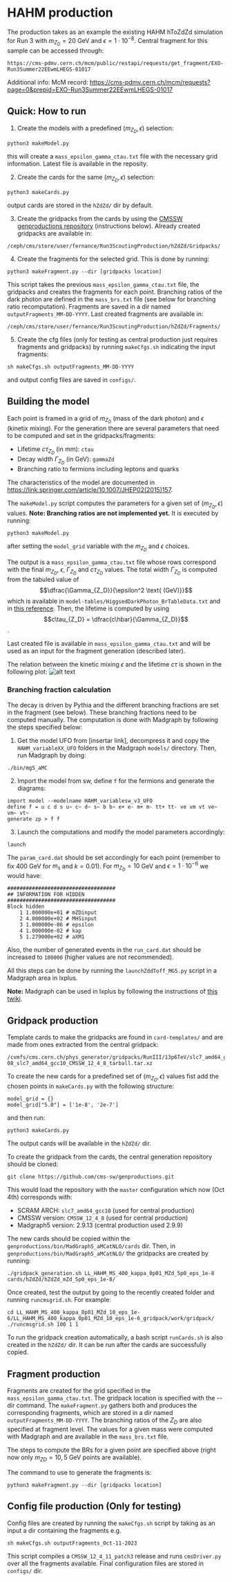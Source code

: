 # HAHM production

The production takes as an example the existing HAHM hToZdZd simulation for Run 3 with $m_{Z_D} = 20$ GeV and $\epsilon = 1\cdot 10^{-8}$. Central fragment for this sample can be accessed through:

```
https://cms-pdmv.cern.ch/mcm/public/restapi/requests/get_fragment/EXO-Run3Summer22EEwmLHEGS-01017
```

Additional info:
McM record: https://cms-pdmv.cern.ch/mcm/requests?page=0&prepid=EXO-Run3Summer22EEwmLHEGS-01017

## Quick: How to run

1. Create the models with a predefined $(m_{Z_D}, \epsilon)$ selection:
```
python3 makeModel.py
```
this will create a `mass_epsilon_gamma_ctau.txt` file with the necessary grid information. Latest file is available in the reposity.

2. Create the cards for the same $(m_{Z_D}, \epsilon)$ selection:
```
python3 makeCards.py
```
output cards are stored in the `hZdZd/` dir by default.

3. Create the gridpacks from the cards by using the [CMSSW genproductions repository](https://github.com/cms-sw/genproductions.git) (instructions below). Already created gridpacks are available in:
```
/ceph/cms/store/user/fernance/Run3ScoutingProduction/hZdZd/Gridpacks/
```

4. Create the fragments for the selected grid. This is done by running:
```
python3 makeFragment.py --dir [gridpacks location]
```
This script takes the previous `mass_epsilon_gamma_ctau.txt` file, the gridpacks and creates the fragments for each point. Branching ratios of the dark photon are defined in the `mass_brs.txt` file (see below for branching ratio recomputation). Fragments are saved in a dir named `outputFragments_MM-DD-YYYY`. Last created fragments are available in:
```
/ceph/cms/store/user/fernance/Run3ScoutingProduction/hZdZd/Fragments/
```

5. Create the cfg files (only for testing as central production just requires fragments and gridpacks) by running `makeCfgs.sh` indicating the input fragments:
```
sh makeCfgs.sh outputFragments_MM-DD-YYYY
```
and output config files are saved in `configs/`.

## Building the model

Each point is framed in a grid of $m_{Z_D}$ (mass of the dark photon) and $\epsilon$ (kinetix mixing). For the generation there are several parameters that need to be computed and set in the gridpacks/fragments:
- Lifetime $c\tau_{Z_D}$ (in mm): `ctau`
- Decay width $\Gamma_{Z_D}$ (in GeV): `gammaZd`
- Branching ratio to fermions including leptons and quarks

The characteristics of the model are documented in https://link.springer.com/article/10.1007/JHEP02(2015)157.

The `makeModel.py` script computes the parameters for a given set of $(m_{Z_D}, \epsilon)$ values. **Note: Branching ratios are not implemented yet.** It is executed by running:
```
python3 makeModel.py
```
after setting the `model_grid` variable with the $m_{Z_D}$ and $\epsilon$ choices.

The output is a `mass_epsilon_gamma_ctau.txt` file whose rows correspond with the final $m_{Z_D}$, $\epsilon$, $\Gamma_{Z_D}$ and $c\tau_{Z_D}$ values. The total width $\Gamma_{Z_D}$ is computed from the tabuled value of
$$\dfrac{\Gamma_{Z_D}}{\epsilon^2 \text{ (GeV)}}$$
which is available in `model-tables/HiggsedDarkPhoton_BrTableData.txt` and in [this reference](http://exotichiggs.physics.sunysb.edu/web/wopr/wp-content/uploads/2014/12/HiggsedDarkPhoton_BrTableData.txt). Then, the lifetime is computed by using
$$c\tau_{Z_D} = \dfrac{c\hbar}{\Gamma_{Z_D}}$$.

Last created file is available in `mass_epsilon_gamma_ctau.txt` and will be used as an input for the fragment generation (described later).

The relation between the kinetic mixing $\epsilon$ and the lifetime $c\tau$ is shown in the following plot:
![alt text](https://github.com/cmstas/run3_scouting/blob/hZdZdprod/production/hZdZd-production/plots/hZdZd_eps_vs_ctau.png)

### Branching fraction calculation

The decay is driven by Pythia and the different branching fractions are set in the fragment (see below). These branching fractions need to be computed manually. The computation is done with Madgraph by following the steps specified below:

1) Get the model UFO from [insertar link], decompress it and copy the `HAHM_variableXX_UFO` folders in the Madgraph `models/` directory. Then, run Madgraph by doing:
```
./bin/mg5_aMC
```

2) Import the model from sw, define `f` for the fermions and generate the diagrams:
```
import model --modelname HAHM_variablesw_v3_UFO
define f = u c d s u~ c~ d~ s~ b b~ e+ e- m+ m- tt+ tt- ve vm vt ve~ vm~ vt~
generate zp > f f
```

3) Launch the computations and modify the model parameters accordingly:
```
launch
```
The `param_card.dat` should be set accordingly for each point (remember to fix 400 GeV for $m_{s}$ and $k = 0.01$). For $m_{Z_D} = 10$ GeV and $\epsilon = 1\cdot 10^{-6}$ we would have:
```
###################################
## INFORMATION FOR HIDDEN
###################################
Block hidden
    1 1.000000e+01 # mZDinput
    2 4.000000e+02 # MHSinput
    3 1.000000e-06 # epsilon
    4 1.000000e-02 # kap
    5 1.279000e+02 # aXM1
```
Also, the number of generated events in the `run_card.dat` should be increased to `100000` (higher values are not recommended).


All this steps can be done by running the `launchZddToff_MG5.py` script in a Madgraph area in lxplus.

**Note:** Madgraph can be used in lxplus by following the instructions of [this twiki](https://twiki.cern.ch/twiki/bin/view/Main/MadgraphOnLxPlus).

## Gridpack production

Template cards to make the gridpacks are found in ```card-templates/``` and are made from ones extracted from the central gridpack:
```
/cvmfs/cms.cern.ch/phys_generator/gridpacks/RunIII/13p6TeV/slc7_amd64_gcc10/madgraph/LL_HAHM_MS_400/LL_HAHM_MS_400_kappa_0p01_MZd_20_eps_1e-08_slc7_amd64_gcc10_CMSSW_12_4_8_tarball.tar.xz
```

To create the new cards for a predefined set of $(m_{Z_D}, \epsilon)$ values fist add the chosen points in ```makeCards.py``` with the following structure:
```
model_grid = {}
model_grid["5.0"] = ['1e-8', '2e-7']
```
and then run:
```
python3 makeCards.py
``` 
The output cards will be available in the ```hZdZd/``` dir.

To create the gridpack from the cards, the central generation repository should be cloned:
```
git clone https://github.com/cms-sw/genproductions.git
```
This would load the repository with the `master` configuration which now (Oct 4th) corresponds with:
- SCRAM ARCH: `slc7_amd64_gcc10` (used for central production)
- CMSSW version: `CMSSW_12_4_8` (used for central production)
- Madgraph5 version: 2.9.13 (central production used 2.9.9)

The new cards should be copied within the ```genproductions/bin/MadGraph5_aMCatNLO/cards``` dir. Then, in ```genproductions/bin/MadGraph5_aMCatNLO/``` the gridpacks are created by running:
```
./gridpack_generation.sh LL_HAHM_MS_400_kappa_0p01_MZd_5p0_eps_1e-8 cards/hZdZd/hZdZd_mZd_5p0_eps_1e-8/
```

Once created, test the output by going to the recently created folder and running ```runcmsgrid.sh```. For example:
```
cd LL_HAHM_MS_400_kappa_0p01_MZd_10_eps_1e-6/LL_HAHM_MS_400_kappa_0p01_MZd_10_eps_1e-6_gridpack/work/gridpack/
./runcmsgrid.sh 100 1 1
```

To run the gridpack creation automatically, a bash script `runCards.sh` is also created in the `hZdZd/` dir. It can be run after the cards are successfully copied.

## Fragment production

Fragments are created for the grid specified in the `mass_epsilon_gamma_ctau.txt`. The gridpack location is specified with the --dir command. The `makeFragment.py` gathers both and produces the corresponding fragments, which are stored in a dir named `outputFragments_MM-DD-YYYY`. The branching ratios of the $Z_{D}$ are also specified at fragment level. The values for a given mass were computed with Madgraph and are available in the `mass_brs.txt` file.

The steps to compute the BRs for a given point are specified above (right now only $m_{ZD} = 10, 5$ GeV points are available). 

The command to use to generate the fragments is:
```
python3 makeFragment.py --dir [gridpacks location]
```

## Config file production (Only for testing)

Config files are created by running the `makeCfgs.sh` script by taking as an input a dir containing the fragments e.g.
```
sh makeCfgs.sh outputFragments_Oct-11-2023
```
This script compiles a `CMSSW_12_4_11_patch3` release and runs `cmsDriver.py` over all the fragments available. Final configuration files are stored in `configs/` dir.

